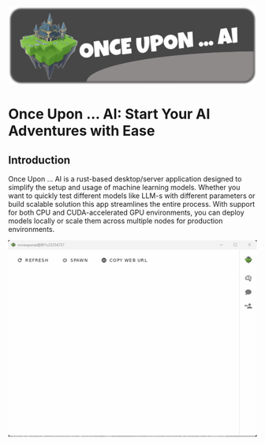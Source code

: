 <img src=".github/splash.png" alt="Once Upon ... AI" />

# Once Upon ... AI: Start Your AI Adventures with Ease

## Introduction

Once Upon ... AI is a rust-based desktop/server application designed to simplify the setup and usage of machine learning models. 
Whether you want to quickly test different models like LLM-s with different parameters or build scalable solution this app streamlines the entire process.
With support for both CPU and CUDA-accelerated GPU environments, you can deploy models locally or scale them across multiple nodes for production environments. 

<center>
<img src=".github/intro.gif" alt="intro" />
</center>

<!--
## Quick Start

Installation
Platform Support:

Linux
Windows
macOS (Coming Soon)

General Installation Steps:

Download the App:
Grab the latest release from the GitHub Releases page. Download the appropriate binary for your platform.

Run the Application:

Linux:
Download the binary and give it execute permissions:
bash
Copy code
chmod +x once_upon_ai
./once_upon_ai
For CUDA support, ensure CUDA libraries are installed. Refer to the CUDA installation guide.
Windows:
Simply double-click the downloaded executable.
Important: The application is not yet signed with a trusted certificate, so Windows Defender might show a warning. Click "More info" and then "Run anyway" to start the application.
macOS:
Coming soon!
Install CUDA (Linux Only):
To utilize GPU acceleration on Linux, install the required CUDA libraries. Follow the official CUDA installation guide or use your package manager:

bash
Copy code
sudo apt-get install nvidia-cuda-toolkit
Launching the App:
Run the application as a desktop app or in headless mode for production deployments.

API Usage Example:

python
Copy code
import requests

# Example API call to interact with a deployed LLM model
response = requests.post(
    "http://localhost:8000/api/v1/generate",
    json={"prompt": "Once upon a time...", "model": "gemma"}
)
print(response.json())
Or use curl:

bash
Copy code
curl -X POST http://localhost:8000/api/v1/generate -H "Authorization: Bearer <TOKEN>" -d '{"prompt": "Once upon a time...", "model": "gemma"}'
Supported Models
"Once Upon ... AI" currently supports the following models:

Embedding Models:
E5
Large Language Models:
Gemma
Llama
Phi
Mistral
Vision Models:
(Add the list of supported Vision models here)
Each model comes pre-configured with appropriate parameters, making it easy to get started without diving into the complexities of setup.

Architecture
Once Upon ... AI is built using an advanced actors architecture, leveraging Rust's high-performance capabilities. The application uses the Actix Telepathy framework to implement a distributed system of actors, allowing each model to run as an isolated actor (process). This design offers several advantages:

Scalability: Deploy models across multiple nodes or machines, ensuring high availability and performance in production environments.
Modularity: Easily spawn or terminate model deployments via the desktop app, giving you full control over your resources.
Gateway/Seed Node: The central gateway node exposes a REST API, allowing for seamless integration with external services and client applications.
This architecture is not only ideal for local testing but is also robust enough to handle large-scale production workloads.

Authentication
Security is a top priority in "Once Upon ... AI". Both the REST API and the Actix server UI are secured using Personal User Tokens. Additionally, the web server supports integration with OIDC providers for streamlined authentication in enterprise environments.

Personal User Tokens: Each user must generate a unique token to access the API. This token ensures that only authorized users can interact with the deployed models.
OIDC Integration: For environments requiring enterprise-level security, the Actix server UI can integrate with popular OpenID Connect providers, offering a seamless and secure authentication experience.
Conclusion
Once Upon ... AI is a cutting-edge tool designed to make machine learning more accessible and scalable. Whether you're a developer experimenting on your local machine or deploying complex models in a production environment, this app provides the performance, security, and flexibility you need. Dive into your AI adventures today, and let "Once Upon ... AI" simplify the story of your next project.




sudo /home/ubuntu/rust-src/onceuponai/scripts/postinstall.sh

-->